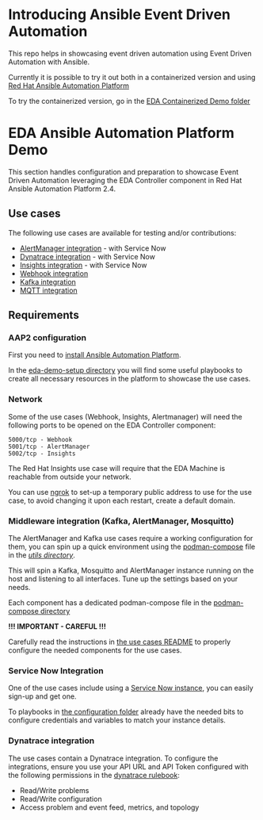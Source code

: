 # Introducing Ansible Event Driven Automation

This repo helps in showcasing event driven automation using Event Driven Automation with Ansible.

Currently it is possible to try it out both in a containerized version and using [Red Hat Ansible Automation Platform](https://www.redhat.com/en/technologies/management/ansible)

To try the containerized version, go in the [EDA Containerized Demo folder](https://github.com/kubealex/eda-podman-demo)

# EDA Ansible Automation Platform Demo

This section handles configuration and preparation to showcase Event Driven Automation leveraging the EDA Controller component in Red Hat Ansible Automation Platform 2.4.

## Use cases

The following use cases are available for testing and/or contributions:

- [AlertManager integration](./docs/use-cases/alertmanager.md) - with Service Now
- [Dynatrace integration](./docs/use-cases/dynatrace.md) - with Service Now
- [Insights integration](./docs/use-cases/insights.md) - with Service Now
- [Webhook integration](./docs/use-cases/webook.md)
- [Kafka integration](./docs/use-cases/kafka.md)
- [MQTT integration](./docs/use-cases/mqtt.md)

## Requirements

### AAP2 configuration

First you need to [install Ansible Automation Platform](https://access.redhat.com/documentation/en-us/red_hat_ansible_automation_platform/2.4/html/red_hat_ansible_automation_platform_installation_guide).

In the [eda-demo-setup directory](./eda-demo-setup/) you will find some useful playbooks to create all necessary resources in the platform to showcase the use cases.

### Network

Some of the use cases (Webhook, Insights, Alertmanager) will need the following ports to be opened on the EDA Controller component:

    5000/tcp - Webhook
    5001/tcp - AlertManager
    5002/tcp - Insights

The Red Hat Insights use case will require that the EDA Machine is reachable from outside your network.

You can use [ngrok](https://ngrok.com/) to set-up a temporary public address to use for the use case, to avoid changing it upon each restart, create a default domain.

### Middleware integration (Kafka, AlertManager, Mosquitto)

The AlertManager and Kafka use cases require a working configuration for them, you can spin up a quick environment using the [podman-compose](./utils/podman-compose/podman-compose.yml) file in the [_utils directory_](./utils/).

This will spin a Kafka, Mosquitto and AlertManager instance running on the host and listening to all interfaces. Tune up the settings based on your needs.

Each component has a dedicated podman-compose file in the [podman-compose directory](./utils/podman-compose/)

**!!! IMPORTANT - CAREFUL !!!**

Carefully read the instructions in [the use cases README](./docs/use-cases/) to properly configure the needed components for the use cases.

### Service Now Integration

One of the use cases include using a [Service Now instance](https://developer.servicenow.com/), you can easily sign-up and get one.

To playbooks in [the configuration folder](./eda-demo-setup/) already have the needed bits to configure credentials and variables to match your instance details.

### Dynatrace integration

The use cases contain a Dynatrace integration.
To configure the integrations, ensure you use your API URL and API Token configured with the following permissions in the [dynatrace rulebook](./eda-ansible/eda-rulebook-dynatrace.yml):

- Read/Write problems
- Read/Write configuration
- Access problem and event feed, metrics, and topology
